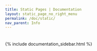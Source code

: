 ```yaml
---
title: Static Pages | Documentation
layout: static_page_no_right_menu
permalink: /doc/static/
nav_parent: Info
---
```


<div class="row">
  <div class="col-md-8">
    <h1 class="mb-4"></h1>

  </div>
  <div class="col-md-4">
    {% include documentation_sidebar.html %}
  </div>
</div>
